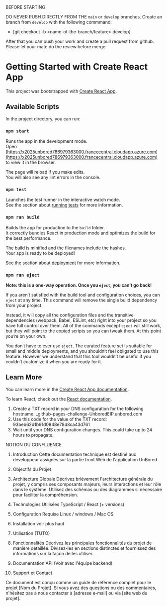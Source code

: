 BEFORE STARTING

DO NEVER PUSH DIRECTLY FROM THE `main` or `develop` branches. Create an branch from `develop` with the following commmand:

- [git checkout -b <name-of-the-branch/feature> develop]

After that you can push your work and create a pull request from github. Please let your mate do the review before merge

# Getting Started with Create React App

This project was bootstrapped with [Create React App](https://github.com/facebook/create-react-app).

## Available Scripts

In the project directory, you can run:

### `npm start`

Runs the app in the development mode.\
Open [https://x2025unbored786979363000.francecentral.cloudapp.azure.com](https://x2025unbored786979363000.francecentral.cloudapp.azure.com) to view it in the browser.

The page will reload if you make edits.\
You will also see any lint errors in the console.

### `npm test`

Launches the test runner in the interactive watch mode.\
See the section about [running tests](https://facebook.github.io/create-react-app/docs/running-tests) for more information.

### `npm run build`

Builds the app for production to the `build` folder.\
It correctly bundles React in production mode and optimizes the build for the best performance.

The build is minified and the filenames include the hashes.\
Your app is ready to be deployed!

See the section about [deployment](https://facebook.github.io/create-react-app/docs/deployment) for more information.

### `npm run eject`

**Note: this is a one-way operation. Once you `eject`, you can’t go back!**

If you aren’t satisfied with the build tool and configuration choices, you can `eject` at any time. This command will remove the single build dependency from your project.

Instead, it will copy all the configuration files and the transitive dependencies (webpack, Babel, ESLint, etc) right into your project so you have full control over them. All of the commands except `eject` will still work, but they will point to the copied scripts so you can tweak them. At this point you’re on your own.

You don’t have to ever use `eject`. The curated feature set is suitable for small and middle deployments, and you shouldn’t feel obligated to use this feature. However we understand that this tool wouldn’t be useful if you couldn’t customize it when you are ready for it.

## Learn More

You can learn more in the [Create React App documentation](https://facebook.github.io/create-react-app/docs/getting-started).

To learn React, check out the [React documentation](https://reactjs.org/).




1. Create a TXT record in your DNS configuration for the following hostname: _github-pages-challenge-UnboredEIP.unbored.com
2. Use this code for the value of the TXT record: 93beb62d1b91d0848e78d8ca43d761
3. Wait until your DNS configuration changes. This could take up to 24 hours to propagate.
  



NOTION OU CONFLUENCE



1. Introduction
Cette documentation technique est destiné aux developpeur assignés sur la partie front Web de l'application UnBored

2. Objectifs du Projet

3. Architecture Globale
Décrivez brièvement l'architecture générale du projet, y compris ses composants majeurs, leurs interactions et leur rôle dans le système. Utilisez des schémas ou des diagrammes si nécessaire pour faciliter la compréhension.

4. Technologies Utilisées
TypeScript / React (+ versions)

5. Configuration Requise
Linux / windows / Mac OS

6. Installation
voir plus haut

7. Utilisation (TUTO)


8. Fonctionnalités
Décrivez les principales fonctionnalités du projet de manière détaillée. Divisez-les en sections distinctes et fournissez des informations sur la façon de les utiliser.

9. Documentation API
(Voir avec l'équipe backend)

10. Support et Contact

Ce document est conçu comme un guide de référence complet pour le projet [Nom du Projet]. Si vous avez des questions ou des commentaires, n'hésitez pas à nous contacter à [adresse e-mail] ou via [site web du projet].